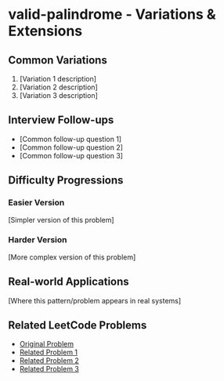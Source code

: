 # valid-palindrome - Variations & Extensions

## Common Variations
1. [Variation 1 description]
2. [Variation 2 description]
3. [Variation 3 description]

## Interview Follow-ups
- [Common follow-up question 1]
- [Common follow-up question 2]
- [Common follow-up question 3]

## Difficulty Progressions
### Easier Version
[Simpler version of this problem]

### Harder Version
[More complex version of this problem]

## Real-world Applications
[Where this pattern/problem appears in real systems]

## Related LeetCode Problems
- [Original Problem](125)
- [Related Problem 1](link)
- [Related Problem 2](link)
- [Related Problem 3](link)
